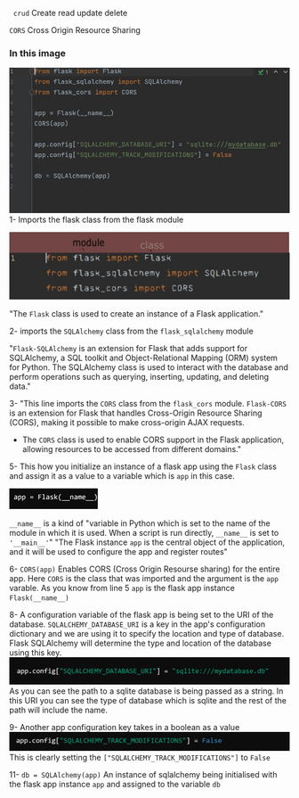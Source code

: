 ` crud` Create read update delete

`CORS`  Cross Origin Resource Sharing
### In this image
![image](c1.jpg)
1- Imports the flask 
class from the flask module

![image](i1.jpg)

"The `Flask` class is used to
create an instance of a Flask 
application."

2- imports the `SQLAlchemy` 
class from the `flask_sqlalchemy` module

"`Flask-SQLAlchemy` is an extension for 
Flask that adds support for SQLAlchemy, 
a SQL toolkit and Object-Relational Mapping (ORM) 
system for Python.
The SQLAlchemy class is used to interact with the 
database and perform operations such as querying, 
inserting, updating, and deleting data."

3- "This line imports the `CORS` class from the `flask_cors` module. `Flask-CORS` is an extension for Flask that handles Cross-Origin Resource Sharing (CORS), making it possible to make cross-origin AJAX requests.
  - The `CORS` class is used to enable CORS support in the Flask application, allowing resources to be accessed from different domains."

5- This how you initialize an instance of a flask app using the `Flask` class
and assign it as a value to 
a variable which is `app` in this case.

![image](c2.jpg)

`__name__` is a kind of "variable in Python which is set to the name of the module in which it is used.
When a script is run directly, `__name__` is set to `'__main__'`"
"The Flask instance `app` is the central object of the application, and it will be used to configure the app and register routes"

6- `CORS(app)`
Enables CORS (Cross Origin Resourse sharing) for the entire app.
Here `CORS` is the class that was imported and the argument is the
 `app` varable. As you know from line 5 `app` is the flask app instance 
`Flask(__name__)`
 
8-
A configuration variable of the flask app is being set to the URI of the database. `SQLALCHEMY_DATABASE_URI` is a key 
in the app's configuration dictionary and we are using it to specify the location and type of database. Flask SQLAlchemy 
will determine the type and location of the database using this key.
![image](c3.jpg)
As you can see the path to a sqlite database is being passed as a
 string. In this URI you can see the type of database which is 
sqlite and the rest of the path will include the name.

9- Another app configuration key takes in a boolean as a value
![image](c4.jpg)
This is clearly setting the `["SQLALCHEMY_TRACK_MODIFICATIONS"]` 
to `False`

11- `db = SQLAlchemy(app)`
An instance of sqlalchemy being initialised 
with the flask app instance `app` and assigned to the 
variable `db`